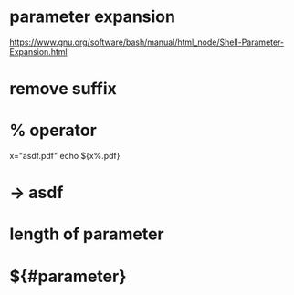 # parameter expansion
https://www.gnu.org/software/bash/manual/html_node/Shell-Parameter-Expansion.html

# remove suffix
# % operator
x="asdf.pdf"
echo ${x%.pdf}
# -> asdf

# length of parameter
# ${#parameter}

